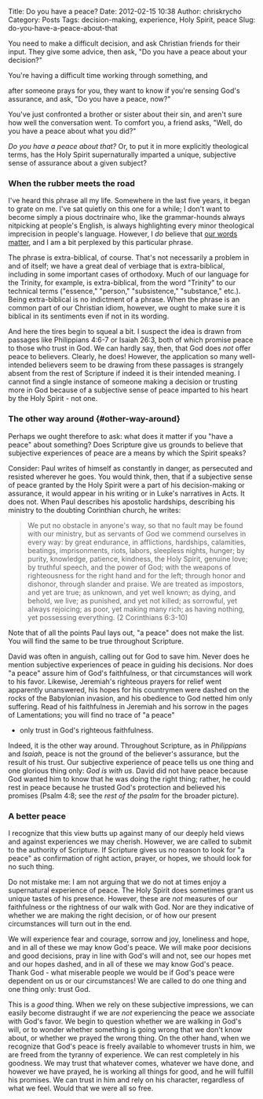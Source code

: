 Title: Do you have a peace?
Date: 2012-02-15 10:38
Author: chriskrycho
Category: Posts
Tags: decision-making, experience, Holy Spirit, peace
Slug: do-you-have-a-peace-about-that

You need to make a difficult decision, and ask Christian friends for
their input. They give some advice, then ask, "Do you have a peace about
your decision?"

<!--more-->You're having a difficult time working through something, and
after someone prays for you, they want to know if you're sensing God's
assurance, and ask, "Do you have a peace, now?"

You've just confronted a brother or sister about their sin, and aren't
sure how well the conversation went. To comfort you, a friend asks,
"Well, do you have a peace about what you did?"

*Do you have a peace about that?* Or, to put it in more explicitly
theological terms, has the Holy Spirit supernaturally imparted a unique,
subjective sense of assurance about a given subject?

### When the rubber meets the road

I've heard this phrase all my life. Somewhere in the last five years, it
began to grate on me. I've sat quietly on this one for a while; I don't
want to become simply a pious doctrinaire who, like the grammar-hounds
always nitpicking at people's English, is always highlighting every
minor theological imprecision in people's language. However, I *do*
believe that [our words matter][], and I am a bit perplexed by this
particular phrase.

The phrase is extra-biblical, of course. That's not necessarily a
problem in and of itself; we have a great deal of verbiage that is
extra-biblical, including in some important cases of orthodoxy. Much of
our language for the Trinity, for example, is extra-biblical, from the
word "Trinity" to our technical terms ("essence," "person,"
"subsistence," "substance," etc.). Being extra-biblical is no indictment
of a phrase. When the phrase is an common part of our Christian idiom,
however, we ought to make sure it is biblical in its sentiments even if
not in its wording.

And here the tires begin to squeal a bit. I suspect the idea is drawn
from passages like Philippians 4:6-7 or Isaiah 26:3, both of which
promise peace to those who trust in God. We can hardly say, then, that
God does *not* offer peace to believers. Clearly, he does! However, the
application so many well-intended believers seem to be drawing from
these passages is strangely absent from the rest of Scripture if indeed
it is their intended meaning. I cannot find a single instance of someone
making a decision or trusting more in God because of a subjective sense
of peace imparted to his heart by the Holy Spirit - not one.

### The other way around {#other-way-around}

Perhaps we ought therefore to ask: what does it matter if you "have a
peace" about something? Does Scripture give us grounds to believe that
subjective experiences of peace are a means by which the Spirit speaks?

Consider: Paul writes of himself as constantly in danger, as persecuted
and resisted wherever he goes. You would think, then, that if a
subjective sense of peace granted by the Holy Spirit were a part of his
decision-making or assurance, it would appear in his writing or in
Luke's narratives in Acts. It does not. When Paul describes his
apostolic hardships, describing his ministry to the doubting Corinthian
church, he writes:

> We put no obstacle in anyone's way, so that no fault may be found with
> our ministry, but as servants of God we commend ourselves in every
> way: by great endurance, in afflictions, hardships, calamities,
> beatings, imprisonments, riots, labors, sleepless nights, hunger; by
> purity, knowledge, patience, kindness, the Holy Spirit, genuine love;
> by truthful speech, and the power of God; with the weapons of
> righteousness for the right hand and for the left; through honor and
> dishonor, through slander and praise. We are treated as impostors, and
> yet are true; as unknown, and yet well known; as dying, and behold, we
> live; as punished, and yet not killed; as sorrowful, yet always
> rejoicing; as poor, yet making many rich; as having nothing, yet
> possessing everything. (2 Corinthians 6:3-10)

Note that of all the points Paul lays out, "a peace" does not make the
list. You will find the same to be true throughout Scripture.

David was often in anguish, calling out for God to save him. Never does
he mention subjective experiences of peace in guiding his decisions. Nor
does "a peace" assure him of God's faithfulness, or that circumstances
will work to his favor. Likewise, Jeremiah's righteous prayers for
relief went apparently unanswered, his hopes for his countrymen were
dashed on the rocks of the Babylonian invasion, and his obedience to God
netted him only suffering. Read of his faithfulness in Jeremiah and his
sorrow in the pages of Lamentations; you will find no trace of "a peace"
- only trust in God's righteous faithfulness.

Indeed, it is the other way around. Throughout Scripture, as in
<cite class="bibleref" title="Philippians 4:6-7">Philippians</cite> and
<cite class="bibleref" title="Isaiah 26:3">Isaiah</cite>, peace is not
the ground of the believer's assurance, but the result of his trust. Our
subjective experience of peace tells us one thing and one glorious thing
only: *God is with us*. David did not have peace because God wanted him
to know that he was doing the right thing; rather, he could rest in
peace because he trusted God's protection and believed his promises
(Psalm 4:8; see the <cite class="bibleref" title="Psalm 4">rest of the
psalm</cite> for the broader picture).

### A better peace

I recognize that this view butts up against many of our deeply held
views and against experiences we may cherish. However, we are called to
submit to the authority of Scripture. If Scripture gives us no reason to
look for "a peace" as confirmation of right action, prayer, or hopes, we
should look for no such thing.

Do not mistake me: I am not arguing that we do not at times enjoy a
supernatural experience of peace. The Holy Spirit does sometimes grant
us unique tastes of his presence. However, these are *not* measures of
our faithfulness or the rightness of our walk with God. Nor are they
indicative of whether we are making the right decision, or of how our
present circumstances will turn out in the end.

We will experience fear and courage, sorrow and joy, loneliness and
hope, and in all of these we may know God's peace. We will make poor
decisions and good decisions, pray in line with God's will and not, see
our hopes met and our hopes dashed, and in all of these we may know
God's peace. Thank God - what miserable people we would be if God's
peace were dependent on us or our circumstances! We are called to do one
thing and one thing only: trust God.

This is a *good* thing. When we rely on these subjective impressions, we
can easily become distraught if we are *not* experiencing the peace we
associate with God's favor. We begin to question whether we are walking
in God's will, or to wonder whether something is going wrong that we
don't know about, or whether we prayed the wrong thing. On the other
hand, when we recognize that God's peace is freely available to whomever
trusts in him, we are freed from the tyranny of experience. We can rest
completely in his goodness. We may trust that whatever comes, whatever
we have done, and however we have prayed, he is working all things for
good, and he will fulfill his promises. We can trust in him and rely on
his character, regardless of what we feel. Would that we were all so
free.

  [our words matter]: http://www.chriskrycho.com/theology/posts/whatdo-you-feel-about/
    "What do you feel about…?"
